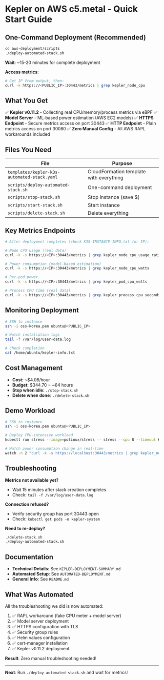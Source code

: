 # Kepler on AWS c5.metal - Quick Start Guide

## One-Command Deployment (Recommended)

```bash
cd aws-deployment/scripts
./deploy-automated-stack.sh
```

**Wait**: ~15-20 minutes for complete deployment

**Access metrics**:
```bash
# Get IP from output, then:
curl -k https://<PUBLIC_IP>:30443/metrics | grep kepler_node_cpu
```

## What You Get

✅ **Kepler v0.11.2** - Collecting real CPU/memory/process metrics via eBPF
✅ **Model Server** - ML-based power estimation (AWS EC2 models)
✅ **HTTPS Endpoint** - Secure metrics access on port 30443
✅ **HTTP Endpoint** - Plain metrics access on port 30080
✅ **Zero Manual Config** - All AWS RAPL workarounds included

## Files You Need

| File | Purpose |
|------|---------|
| `templates/kepler-k3s-automated-stack.yaml` | CloudFormation template with everything |
| `scripts/deploy-automated-stack.sh` | One-command deployment |
| `scripts/stop-stack.sh` | Stop instance (save $) |
| `scripts/start-stack.sh` | Start instance |
| `scripts/delete-stack.sh` | Delete everything |

## Key Metrics Endpoints

```bash
# After deployment completes (check K3S-INSTANCE-INFO.txt for IP):

# Node CPU usage (real data)
curl -k -s https://<IP>:30443/metrics | grep kepler_node_cpu_usage_ratio

# Power consumption (model-based estimation)
curl -k -s https://<IP>:30443/metrics | grep kepler_node_cpu_watts

# Per-pod power
curl -k -s https://<IP>:30443/metrics | grep kepler_pod_cpu_watts

# Process CPU time (real data)
curl -k -s https://<IP>:30443/metrics | grep kepler_process_cpu_seconds_total
```

## Monitoring Deployment

```bash
# SSH to instance
ssh -i oss-korea.pem ubuntu@<PUBLIC_IP>

# Watch installation logs
tail -f /var/log/user-data.log

# Check completion
cat /home/ubuntu/kepler-info.txt
```

## Cost Management

- **Cost**: ~$4.08/hour
- **Budget**: $344.70 = ~84 hours
- **Stop when idle**: `./stop-stack.sh`
- **Delete when done**: `./delete-stack.sh`

## Demo Workload

```bash
# SSH to instance
ssh -i oss-korea.pem ubuntu@<PUBLIC_IP>

# Deploy CPU-intensive workload
kubectl run stress --image=polinux/stress -- stress --cpu 8 --timeout 60s

# Watch power consumption change in real-time
watch -n 2 "curl -k -s https://localhost:30443/metrics | grep kepler_node_cpu_watts"
```

## Troubleshooting

**Metrics not available yet?**
- Wait 15 minutes after stack creation completes
- Check: `tail -f /var/log/user-data.log`

**Connection refused?**
- Verify security group has port 30443 open
- Check: `kubectl get pods -n kepler-system`

**Need to re-deploy?**
```bash
./delete-stack.sh
./deploy-automated-stack.sh
```

## Documentation

- **Technical Details**: See `KEPLER-DEPLOYMENT-SUMMARY.md`
- **Automated Setup**: See `AUTOMATED-DEPLOYMENT.md`
- **General Info**: See `README.md`

## What Was Automated

All the troubleshooting we did is now automated:

1. ✅ RAPL workaround (fake CPU meter + model server)
2. ✅ Model server deployment
3. ✅ HTTPS configuration with TLS
4. ✅ Security group rules
5. ✅ Helm values configuration
6. ✅ cert-manager installation
7. ✅ Kepler v0.11.2 deployment

**Result**: Zero manual troubleshooting needed!

---

**Next**: Run `./deploy-automated-stack.sh` and wait for metrics!
